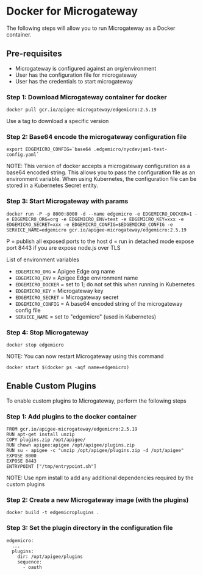 # Docker for Microgateway
The following steps will allow you to run Microgateway as a Docker container.

## Pre-requisites
* Microgateway is configured against an org/environment
* User has the configuration file for microgateway
* User has the credentials to start microgateway

### Step 1: Download Microgateway container for docker
```
docker pull gcr.io/apigee-microgateway/edgemicro:2.5.19
```
Use a tag to download a specific version

### Step 2: Base64 encode the microgateway configuration file
```
export EDGEMICRO_CONFIG=`base64 .edgemicro/nycdevjam1-test-config.yaml`
```

NOTE: This version of docker accepts a microgateway configuration as a base64 encoded string. This allows you to pass the configuration file as an environment variable. When using Kubernetes, the configuration file can be stored in a Kubernetes Secret entity.

### Step 3: Start Microgateway with params
```
docker run -P -p 8000:8000 -d --name edgemicro -e EDGEMICRO_DOCKER=1 -e EDGEMICRO_ORG=org -e EDGEMICRO_ENV=test -e EDGEMICRO_KEY=xxx -e EDGEMICRO_SECRET=xxx -e EDGEMICRO_CONFIG=$EDGEMICRO_CONFIG -e SERVICE_NAME=edgemicro gcr.io/apigee-microgateway/edgemicro:2.5.19
```

P = publish all exposed ports to the host
d = run in detached mode
expose port 8443 if you are expose node.js over TLS

List of environment variables
* `EDGEMICRO_ORG` = Apigee Edge org name
* `EDGEMICRO_ENV` = Apigee Edge environment name
* `EDGEMICRO_DOCKER` = set to 1; do not set this when running in Kubernetes
* `EDGEMICRO_KEY` = Microgateway key 
* `EDGEMICRO_SECRET` = Microgateway secret
* `EDGEMICRO_CONFIG` = A base64 encoded string of the microgateway config file
* `SERVICE_NAME` = set to "edgemicro" (used in Kubernetes)

### Step 4: Stop Microgateway
```
docker stop edgemicro
```

NOTE: You can now restart Microgateway using this command
```
docker start $(docker ps -aqf name=edgemicro)
```

## Enable Custom Plugins

To enable custom plugins to Microgateway, perform the following steps

### Step 1: Add plugins to the docker container 
```
FROM gcr.io/apigee-microgateway/edgemicro:2.5.19
RUN apt-get install unzip
COPY plugins.zip /opt/apigee/
RUN chown apigee:apigee /opt/apigee/plugins.zip
RUN su - apigee -c "unzip /opt/apigee/plugins.zip -d /opt/apigee"
EXPOSE 8000
EXPOSE 8443
ENTRYPOINT ["/tmp/entrypoint.sh"]
```
NOTE: Use npm install to add any additional dependencies required by the custom plugins

### Step 2: Create a new Microgateway image (with the plugins)
```
docker build -t edgemicroplugins .
```

### Step 3: Set the plugin directory in the configuration file

```
edgemicro:
  ...
  plugins:
    dir: /opt/apigee/plugins
    sequence:
      - oauth
```
